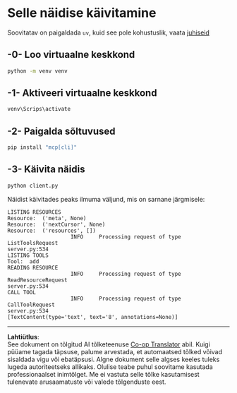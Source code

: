 <!--
CO_OP_TRANSLATOR_METADATA:
{
  "original_hash": "0ab9613fc9595f493847f91275859a18",
  "translation_date": "2025-10-11T11:31:52+00:00",
  "source_file": "03-GettingStarted/02-client/solution/python/README.md",
  "language_code": "et"
}
-->
# Selle näidise käivitamine

Soovitatav on paigaldada `uv`, kuid see pole kohustuslik, vaata [juhiseid](https://docs.astral.sh/uv/#highlights)

## -0- Loo virtuaalne keskkond

```bash
python -m venv venv
```

## -1- Aktiveeri virtuaalne keskkond

```bash
venv\Scrips\activate
```

## -2- Paigalda sõltuvused

```bash
pip install "mcp[cli]"
```

## -3- Käivita näidis

```bash
python client.py
```

Näidist käivitades peaks ilmuma väljund, mis on sarnane järgmisele:

```text
LISTING RESOURCES
Resource:  ('meta', None)
Resource:  ('nextCursor', None)
Resource:  ('resources', [])
                    INFO     Processing request of type ListToolsRequest                                                                               server.py:534
LISTING TOOLS
Tool:  add
READING RESOURCE
                    INFO     Processing request of type ReadResourceRequest                                                                            server.py:534
CALL TOOL
                    INFO     Processing request of type CallToolRequest                                                                                server.py:534
[TextContent(type='text', text='8', annotations=None)]
```

---

**Lahtiütlus**:  
See dokument on tõlgitud AI tõlketeenuse [Co-op Translator](https://github.com/Azure/co-op-translator) abil. Kuigi püüame tagada täpsuse, palume arvestada, et automaatsed tõlked võivad sisaldada vigu või ebatäpsusi. Algne dokument selle algses keeles tuleks lugeda autoriteetseks allikaks. Olulise teabe puhul soovitame kasutada professionaalset inimtõlget. Me ei vastuta selle tõlke kasutamisest tulenevate arusaamatuste või valede tõlgenduste eest.